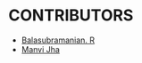 # CONTRIBUTORS

* [Balasubramanian. R](https://github.com/Cyberkid2311)
* [Manvi Jha](https://github.com/Severus-Matthew)
